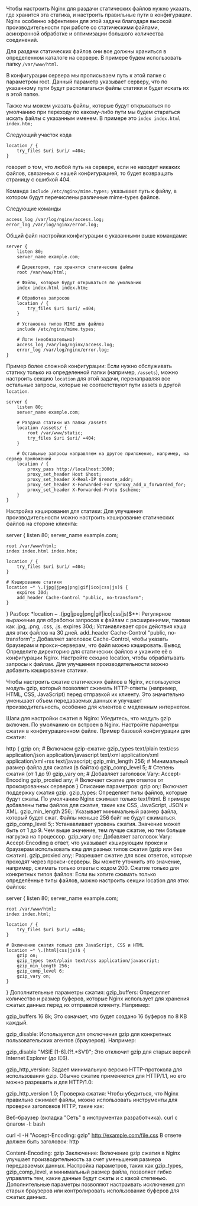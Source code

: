 Чтобы настроить Nginx для раздачи статических файлов нужно указать, где хранится эта статика, и настроить правильные пути в конфигурации. Nginx особенно эффективен для этой задачи благодаря высокой производительности при работе со статическими файлами, асинхронной обработке и оптимизации большого количества соединений.

Для раздачи статических файлов они все должны храниться в определенном каталоге на сервере. В примере будем использовать папку `/var/www/html`.

В конфигурации сервера мы прописываем путь к этой папке с параметром root. Данный параметр указывает серверу, что по указанному пути будут располагаться файлы статики и будет искать их в этой папке. 

Также мы можем указать файлы, которые будут открываться по умолчанию при переходу по какому-либо пути мы будем стараться искать файлы с указанным именем. В примере это `index index.html index.htm;`

Следующий участок кода 
```
location / {
	try_files $uri $uri/ =404;
}
```
говорит о том, что любой путь на сервере, если не находит никаких файлов, связанных с нашей конфигурацией, то будет возвращать страницу с ошибкой 404. 

Команда `include /etc/nginx/mime.types;` указывает путь к файлу, в котором будут перечислены различные mime-types файлов. 

Следующие команды 
```
access_log /var/log/nginx/access.log;
error_log /var/log/nginx/error.log;
```

Общий файл настройки конфигурации с указанными выше командами: 

```
server {
    listen 80;
    server_name example.com;

    # Директория, где хранятся статические файлы
    root /var/www/html;

    # Файлы, которые будут открываться по умолчанию
    index index.html index.htm;

    # Обработка запросов
    location / {
        try_files $uri $uri/ =404;
    }

    # Установка типов MIME для файлов
    include /etc/nginx/mime.types;

    # Логи (необязательно)
    access_log /var/log/nginx/access.log;
    error_log /var/log/nginx/error.log;
}
```

Пример более сложной конфигурации:
Если нужно обслуживать статику только из определенной папки (например, `/assets`), можно настроить секцию `location` для этой задачи, перенаправляя все остальные запросы, которые не соответствуют пути assets в другой `location`. 

```
server {
    listen 80;
    server_name example.com;

    # Раздача статики из папки /assets
    location /assets/ {
        root /var/www/static;
        try_files $uri $uri/ =404;
    }

    # Остальные запросы направляем на другое приложение, например, на сервер приложений
    location / {
        proxy_pass http://localhost:3000;
        proxy_set_header Host $host;
        proxy_set_header X-Real-IP $remote_addr;
        proxy_set_header X-Forwarded-For $proxy_add_x_forwarded_for;
        proxy_set_header X-Forwarded-Proto $scheme;
    }
}
```




Настройка кэширования для статики:
Для улучшения производительности можно настроить кэширование статических файлов на стороне клиента:

server {
    listen 80;
    server_name example.com;

    root /var/www/html;
    index index.html index.htm;

    location / {
        try_files $uri $uri/ =404;
    }

    # Кэширование статики
    location ~* \.(jpg|jpeg|png|gif|ico|css|js)$ {
        expires 30d;
        add_header Cache-Control "public, no-transform";
    }
}
Разбор:
*location ~ .(jpg|jpeg|png|gif|ico|css|js)$**: Регулярное выражение для обработки запросов к файлам с расширениями, такими как .jpg, .png, .css, .js.
expires 30d;: Устанавливает срок действия кэша для этих файлов на 30 дней.
add_header Cache-Control "public, no-transform";: Добавляет заголовок Cache-Control, чтобы указать браузерам и прокси-серверам, что файл можно кэшировать.
Вывод
Определите директорию для статических файлов и укажите её в конфигурации Nginx.
Настройте секцию location, чтобы обрабатывать запросы к файлам.
Для улучшения производительности можно добавить кэширование статики.

Чтобы настроить сжатие статических файлов в Nginx, используется модуль gzip, который позволяет сжимать HTTP-ответы (например, HTML, CSS, JavaScript) перед отправкой их клиенту. Это значительно уменьшает объем передаваемых данных и улучшает производительность, особенно для клиентов с медленным интернетом.

Шаги для настройки сжатия в Nginx:
Убедитесь, что модуль gzip включен. По умолчанию он встроен в Nginx.
Настройте параметры сжатия в конфигурационном файле.
Пример базовой конфигурации для сжатия:

http {
    gzip on;                       # Включаем gzip-сжатие
    gzip_types text/plain text/css application/json application/javascript text/xml application/xml application/xml+rss text/javascript;
    gzip_min_length 256;            # Минимальный размер файла для сжатия (в байтах)
    gzip_comp_level 5;              # Степень сжатия (от 1 до 9)
    gzip_vary on;                   # Добавляет заголовок Vary: Accept-Encoding
    gzip_proxied any;               # Включает сжатие для ответов от проксированных серверов
}
Описание параметров:
gzip on;: Включает поддержку сжатия gzip.
gzip_types: Определяет типы файлов, которые будут сжаты. По умолчанию Nginx сжимает только text/html. В примере добавлены типы файлов для сжатия, такие как CSS, JavaScript, JSON и XML.
gzip_min_length 256;: Указывает минимальный размер файла, который будет сжат. Файлы меньше 256 байт не будут сжиматься.
gzip_comp_level 5;: Устанавливает уровень сжатия. Значение может быть от 1 до 9. Чем выше значение, тем лучше сжатие, но тем больше нагрузка на процессор.
gzip_vary on;: Добавляет заголовок Vary: Accept-Encoding в ответ, что указывает кэширующим прокси и браузерам использовать кэш для разных типов сжатия (gzip или без сжатия).
gzip_proxied any;: Разрешает сжатие для всех ответов, которые проходят через прокси-серверы. Вы можете уточнить это значение, например, сжимать только ответы с кодом 200.
Сжатие только для конкретных типов файлов:
Если вы хотите сжимать только определённые типы файлов, можно настроить секции location для этих файлов:

server {
    listen 80;
    server_name example.com;

    root /var/www/html;
    index index.html;

    location / {
        try_files $uri $uri/ =404;
    }

    # Включение сжатия только для JavaScript, CSS и HTML
    location ~* \.(html|css|js)$ {
        gzip on;
        gzip_types text/plain text/css application/javascript;
        gzip_min_length 256;
        gzip_comp_level 6;
        gzip_vary on;
    }
}
Дополнительные параметры сжатия:
gzip_buffers: Определяет количество и размер буферов, которые Nginx использует для хранения сжатых данных перед их отправкой клиенту. Например:

gzip_buffers 16 8k;
Это означает, что будет создано 16 буферов по 8 KB каждый.

gzip_disable: Используется для отключения gzip для конкретных пользовательских агентов (браузеров). Например:

gzip_disable "MSIE [1-6]\.(?!.*SV1)";
Это отключит gzip для старых версий Internet Explorer (до IE6).

gzip_http_version: Задает минимальную версию HTTP-протокола для использования gzip. Обычно сжатие применяется для HTTP/1.1, но его можно разрешить и для HTTP/1.0:

gzip_http_version 1.0;
Проверка сжатия:
Чтобы убедиться, что Nginx правильно сжимает файлы, можно использовать инструменты для проверки заголовков HTTP, такие как:

Веб-браузер (вкладка "Сеть" в инструментах разработчика).
curl с флагом -I:
bash

curl -I -H "Accept-Encoding: gzip" http://example.com/file.css
В ответе должен быть заголовок:
http

Content-Encoding: gzip
Заключение:
Включение gzip сжатия в Nginx улучшает производительность за счет уменьшения размера передаваемых данных.
Настройка параметров, таких как gzip_types, gzip_comp_level, и минимальный размер файла, позволяет гибко управлять тем, какие данные будут сжаты и с какой степенью.
Дополнительные параметры позволяют настраивать исключения для старых браузеров или контролировать использование буферов для сжатых данных.
